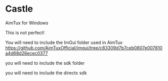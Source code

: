 # Castle
AimTux for Windows

This is not perfect!


You will need to include the ImGui folder used in AimTux https://github.com/AimTuxOfficial/imgui/tree/c83309d7b7ceb0807e007810a4d68d26ecec0377

you will need to include the sdk folder

you will need to include the directx sdk
